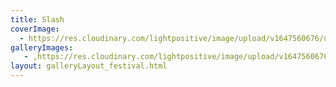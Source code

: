 ```yaml
---
title: Slash
coverImage:
  - https://res.cloudinary.com/lightpositive/image/upload/v1647560676/uploads/Slash/1-1.jpg
galleryImages:
   - ,https://res.cloudinary.com/lightpositive/image/upload/v1647560676/uploads/Slash/1-1.jpg
layout: galleryLayout_festival.html
---
```

